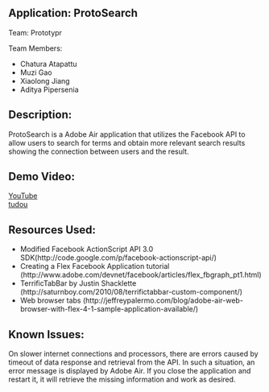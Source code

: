 <h2>Application: ProtoSearch</h2>
<p>Team: Prototypr</p>
<p>Team Members:</p>
<ul>
	<li>Chatura Atapattu</li>
	<li>Muzi Gao</li>
	<li>Xiaolong Jiang</li>
	<li>Aditya Pipersenia</li>
</ul>
	
<h2>Description:</h2>
<p>ProtoSearch is a Adobe Air application that utilizes the Facebook API to allow users to search for terms and obtain more relevant
search results showing the connection between users and the result.</p>

<h2>Demo Video:</h2>
<p>
	<a href="http://www.youtube.com/watch?v=76MP5uKd0Rk&feature=plcp">YouTube</a><br/>
	<a href="http://www.tudou.com/programs/view/uO3ilCKgXGo/">tudou</a>
</p>

<h2>Resources Used:</h2>
<ul>
	<li>Modified Facebook ActionScript API 3.0 SDK(http://code.google.com/p/facebook-actionscript-api/)</li>
	<li>Creating a Flex Facebook Application tutorial (http://www.adobe.com/devnet/facebook/articles/flex_fbgraph_pt1.html)</li>
	<li>TerrificTabBar by Justin Shacklette (http://saturnboy.com/2010/08/terrifictabbar-custom-component/)</li>
	<li>Web browser tabs (http://jeffreypalermo.com/blog/adobe-air-web-browser-with-flex-4-1-sample-application-available/)</li>
</ul>

<h2>Known Issues:</h2>
<p>On slower internet connections and processors, there are errors caused by timeout of data response and retrieval from the API.
In such a situation, an error message is displayed by Adobe Air.  If you close the application and restart it, it will retrieve
the missing information and work as desired.</p>

